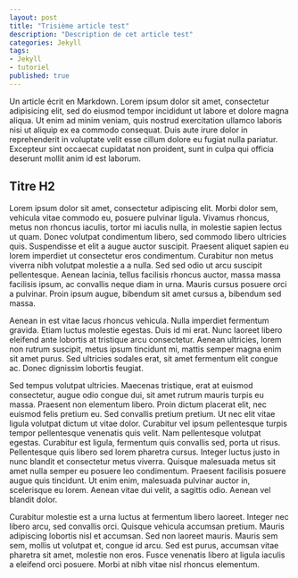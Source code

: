```yaml
---
layout: post
title: "Trisième article test"
description: "Description de cet article test"
categories: Jekyll
tags:
- Jekyll
- tutoriel
published: true
---
```


Un article écrit en Markdown. Lorem ipsum dolor sit amet, consectetur adipisicing elit, sed do eiusmod tempor incididunt ut labore et dolore magna aliqua. Ut enim ad minim veniam, quis nostrud exercitation ullamco laboris nisi ut aliquip ex ea commodo consequat. Duis aute irure dolor in reprehenderit in voluptate velit esse cillum dolore eu fugiat nulla pariatur. Excepteur sint occaecat cupidatat non proident, sunt in culpa qui officia deserunt mollit anim id est laborum.

## Titre H2

Lorem ipsum dolor sit amet, consectetur adipiscing elit. Morbi dolor sem, vehicula vitae commodo eu, posuere pulvinar ligula. Vivamus rhoncus, metus non rhoncus iaculis, tortor mi iaculis nulla, in molestie sapien lectus ut quam. Donec volutpat condimentum libero, sed commodo libero ultricies quis. Suspendisse et elit a augue auctor suscipit. Praesent aliquet sapien eu lorem imperdiet ut consectetur eros condimentum. Curabitur non metus viverra nibh volutpat molestie a a nulla. Sed sed odio ut arcu suscipit pellentesque. Aenean lacinia, tellus facilisis rhoncus auctor, massa massa facilisis ipsum, ac convallis neque diam in urna. Mauris cursus posuere orci a pulvinar. Proin ipsum augue, bibendum sit amet cursus a, bibendum sed massa.

Aenean in est vitae lacus rhoncus vehicula. Nulla imperdiet fermentum gravida. Etiam luctus molestie egestas. Duis id mi erat. Nunc laoreet libero eleifend ante lobortis at tristique arcu consectetur. Aenean ultricies, lorem non rutrum suscipit, metus ipsum tincidunt mi, mattis semper magna enim sit amet purus. Sed ultricies sodales erat, sit amet fermentum elit congue ac. Donec dignissim lobortis feugiat.

Sed tempus volutpat ultricies. Maecenas tristique, erat at euismod consectetur, augue odio congue dui, sit amet rutrum mauris turpis eu massa. Praesent non elementum libero. Proin dictum placerat elit, nec euismod felis pretium eu. Sed convallis pretium pretium. Ut nec elit vitae ligula volutpat dictum ut vitae dolor. Curabitur vel ipsum pellentesque turpis tempor pellentesque venenatis quis velit. Nam pellentesque volutpat egestas. Curabitur est ligula, fermentum quis convallis sed, porta ut risus. Pellentesque quis libero sed lorem pharetra cursus. Integer luctus justo in nunc blandit et consectetur metus viverra. Quisque malesuada metus sit amet nulla semper eu posuere leo condimentum. Praesent facilisis posuere augue quis tincidunt. Ut enim enim, malesuada pulvinar auctor in, scelerisque eu lorem. Aenean vitae dui velit, a sagittis odio. Aenean vel blandit dolor.

Curabitur molestie est a urna luctus at fermentum libero laoreet. Integer nec libero arcu, sed convallis orci. Quisque vehicula accumsan pretium. Mauris adipiscing lobortis nisl et accumsan. Sed non laoreet mauris. Mauris sem sem, mollis ut volutpat et, congue id arcu. Sed est purus, accumsan vitae pharetra sit amet, molestie non eros. Fusce venenatis libero at ligula iaculis a eleifend orci posuere. Morbi at nibh vitae nisl rhoncus elementum.